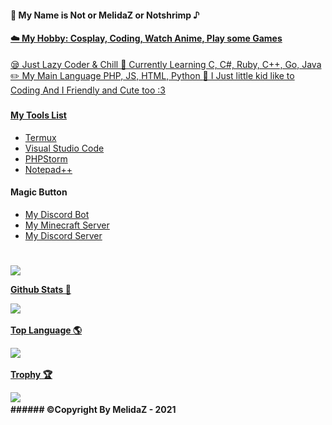 <h4 href="#">🥫 My Name is Not or MelidaZ or Notshrimp ♪<h4>
<a href="#">☁️ My Hobby: Cosplay, Coding, Watch Anime, Play some Games</h5>
<a href="#">😪 Just Lazy Coder & Chill</h5>
<a href="#">📒 Currently Learning C, C#, Ruby, C++, Go, Java</h5>
<a href="#">✏️ My Main Language PHP, JS, HTML, Python</h5>
<a href="#">🐥 I Just little kid like to Coding And I Friendly and Cute too :3<h5>
<h4>My Tools List</h4>

- [Termux](https://termux.com)
- [Visual Studio Code](https://code.visualstudio.com)
- [PHPStorm](https://www.jetbrains.com/phpstorm)
- [Notepad++](https://notepad-plus-plus.org/downloads)

<h4>Magic Button</h4>

- [My Discord Bot](https://ayakabot.ml)
- [My Minecraft Server](https://complexitymc.tk)
- [My Discord Server](https://drip.complexitymc.tk)
<h1></h1>
<a href="#">
<img src="https://komarev.com/ghpvc/?username=MelidaZ&label=PROFILE+VIEWS"/>
</a>

<p align="center">
    <a href="#">
    <p><b>Github Stats 🎲<b></p>
    <img src="https://github-readme-stats.vercel.app/api?username=MelidaZ&include_all_commits=true&count_private=true&theme=react&show_icons=true&hide_border=true&title_color=2c98ff&icon_color=2c98ff&bg_color=0d1117"/>
  </a>
  <br>
  
<p align="center">
    <a href="#">
    <p><b>Top Language 🌎<b></p>
    <img src="https://github-readme-stats.vercel.app/api/top-langs/?username=MelidaZ&layout=compact&theme=react&show_icons=true&hide_border=true&title_color=2c98ff&icon_color=2c98ff&bg_color=0d1117"/>
  </a>
  <br>

<p align="center">
    <a href="#">
    <p><b>Trophy 🏆<b></p>
    <img src="https://github-profile-trophy.vercel.app/?username=MelidaZ&theme=discord"/>
  </a>
  <br>
###### ©Copyright By MelidaZ - 2021
